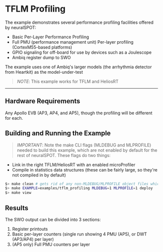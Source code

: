 # TFLM Profiling
The example demonstrates several performance profiling facilities offered by neuralSPOT:
* Basic Per-Layer Performance Profiling
* Full PMU (performance management unit) Per-layer profiling (CortexM55-based platforms)
* GPIO signaling for off-board for use by devices such as a Joulescope
* Ambiq register dump to SWO

The example uses one of Ambiq's larger models (the arrhythmia detector from Heartkit) as the model-under-test

> *NOTE*: This example works for TFLM and HeliosRT

---

## Hardware Requirements
Any Apollo EVB (AP3, AP4, and AP5), though the profiling will be different for each.

## Building and Running the Example
> *IMPORTANT*: Note the make CLI flags (MLDEBUG and MLPROFILE) needed to build this example, which are not enabled by default for the rest of neuralSPOT. These flags do two things:
* Link in the right TFLM/HeliosRT with an enabled microProfiler
* Compile in statistics data structures (these can be fairly large, so they're not compiled in by default)

```bash
$> make clean # gets rid of any non-MLDEBUG/MLPROFILE object files which would otherwise lead to linking errors
$> make EXAMPLE=examples/tflm_profiling MLDEBUG=1 MLPROFILE=1 deploy
$> make view
```

## Results
The SWO output can be divided into 3 sections:
1. Register printouts
2. Basic per-layer counters (single run showing 4 PMU (AP5), or DWT (AP3/AP4) per layer)
3. (AP5 only) Full PMU counters per layer